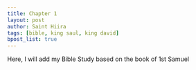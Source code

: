 ```yaml
---
title: Chapter 1
layout: post
author: Saint Hiira
tags: [bible, king saul, king david]
bpost_list: true
---
```


Here, I will add my Bible Study based on the book of 1st Samuel
